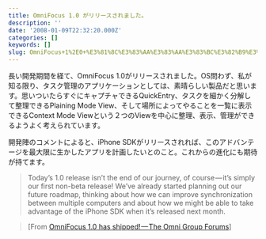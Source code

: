 ```yaml
---
title: OmniFocus 1.0 がリリースされました。
description: ''
date: '2008-01-09T22:32:20.000Z'
categories: []
keywords: []
slug: OmniFocus+1%2E0+%E3%81%8C%E3%83%AA%E3%83%AA%E3%83%BC%E3%82%B9%E3%81%95%E3%82%8C%E3%81%BE%E3%81%97%E3%81%9F%E3%80%82
---
```

長い開発期間を経て、OmniFocus 1.0がリリースされました。OS問わず、私が知る限り、タスク管理のアプリケーションとしては、素晴らしい製品だと思います。思いついたらすぐにキャプチャできるQuickEntry、タスクを細かく分解して整理できるPlaining Mode View、そして場所によってやることを一覧に表示できるContext Mode Viewという２つのViewを中心に整理、表示、管理ができるようよく考えられています。

開発陣のコメントによると、iPhone SDKがリリースされれば、このアドバンテージを最大限に生かしたアプリを計画したいとのこと。これからの進化にも期待が持てます。

> Today’s 1.0 release isn’t the end of our journey, of course — it’s simply our first non-beta release! We’ve already started planning out our future roadmap, thinking about how we can improve synchronization between multiple computers and about how we might be able to take advantage of the iPhone SDK when it’s released next month.

> \[From [OmniFocus 1.0 has shipped! — The Omni Group Forums](http://forums.omnigroup.com/showthread.php?t=6643)\]